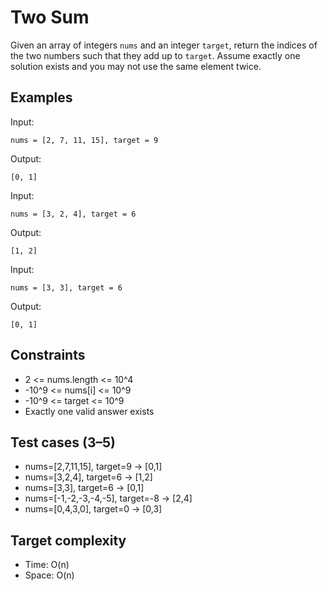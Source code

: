 # Two Sum

Given an array of integers `nums` and an integer `target`, return the indices of the two numbers such that they add up to `target`. Assume exactly one solution exists and you may not use the same element twice.

## Examples

Input:

```
nums = [2, 7, 11, 15], target = 9
```

Output:

```
[0, 1]
```

Input:

```
nums = [3, 2, 4], target = 6
```

Output:

```
[1, 2]
```

Input:

```
nums = [3, 3], target = 6
```

Output:

```
[0, 1]
```

## Constraints

- 2 <= nums.length <= 10^4
- -10^9 <= nums[i] <= 10^9
- -10^9 <= target <= 10^9
- Exactly one valid answer exists

## Test cases (3–5)

- nums=[2,7,11,15], target=9 -> [0,1]
- nums=[3,2,4], target=6 -> [1,2]
- nums=[3,3], target=6 -> [0,1]
- nums=[-1,-2,-3,-4,-5], target=-8 -> [2,4]
- nums=[0,4,3,0], target=0 -> [0,3]

## Target complexity

- Time: O(n)
- Space: O(n)
